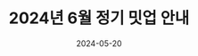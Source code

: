 ---
title: "2024년 6월 정기 밋업 안내"
category: "밋업"
date: "2024-05-20"
summary: "6월 정기 밋업이 6월 15일 토요일에 개최됩니다. 이번 주제는 'Kubernetes 최신 동향'입니다."
important: "false"
---